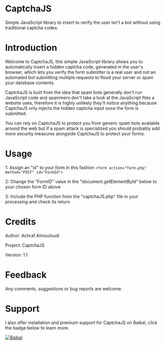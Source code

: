 # CaptchaJS

Simple JavaScript library to insert to verify the user isn't a bot without using traditional captcha codes.

# Introduction

Welcome to CaptchaJS, this simple JavaScript library allows you to automatically
insert a hidden captcha code, generated in the user's browser, which lets you
verify the form submitter is a real user and not an automated bot submitting
multiple requests to flood your server or spam your database contents.

CaptchaJS is built from the idea that spam bots generally don't run JavaScript
code and spammers don't take a look at the JavaScript files a website uses,
therefore it is highly unlikely they'll notice anything because
CaptchaJS only injects the hidden captcha input once the form is submitted.

You can rely on CaptchaJS to protect you from generic spam bots available
around the web but if a spam attack is specialized you should probably
add more security measures alongside CaptchaJS to protect your forms.

# Usage

1: Assign an "id" to your form in this fashion
`<form action="form.php" method="POST" id="FormId">`

2: Change the "FormID" value in the "document.getElementById" below to your chosen form ID above

3: Include the PHP function from the "captchaJS.php" file in your processing and check its return

# Credits

Author: Achraf Almouloudi

Project: CaptchaJS

Version: 1.1

# Feedback

Any comments, suggestions or bug reports are welcome.

# Support

I also offer installation and premium support for CaptchaJS on Baikal, click the badge below to learn more.

[![Baikal](https://baikal.io/badges/achraf52/captchajs)](https://baikal.io/achraf52/captchajs)
